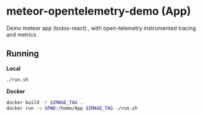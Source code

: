 # meteor-opentelemetry-demo (App)

Demo meteor app (todos-react) , with open-telemetry instrumented tracing and metrics .

## Running

**Local**

```bash
./run.sh
```

**Docker**

```bash
docker build -t $IMAGE_TAG .
docker run -v $PWD:/home/App $IMAGE_TAG ./run.sh
```